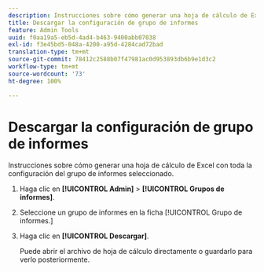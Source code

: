 ```yaml
---
description: Instrucciones sobre cómo generar una hoja de cálculo de Excel con toda la configuración del grupo de informes seleccionado.
title: Descargar la configuración de grupo de informes
feature: Admin Tools
uuid: f0aa19a5-eb5d-4ad4-b463-9400abb07038
exl-id: f3e45bd5-048a-4200-a95d-4284cad72bad
translation-type: tm+mt
source-git-commit: 78412c2588b07f47981ac0d953893db6b9e1d3c2
workflow-type: tm+mt
source-wordcount: '73'
ht-degree: 100%

---
```


# Descargar la configuración de grupo de informes

Instrucciones sobre cómo generar una hoja de cálculo de Excel con toda la configuración del grupo de informes seleccionado.

1. Haga clic en **[!UICONTROL Admin]** > **[!UICONTROL Grupos de informes]**.
1. Seleccione un grupo de informes en la ficha [!UICONTROL Grupo de informes.]
1. Haga clic en **[!UICONTROL Descargar]**.

   Puede abrir el archivo de hoja de cálculo directamente o guardarlo para verlo posteriormente.
